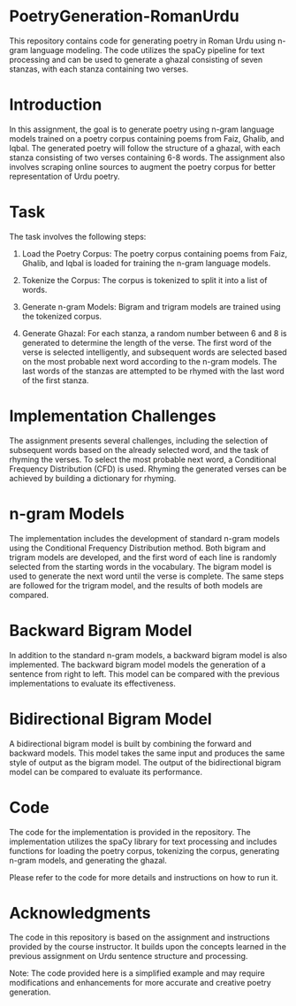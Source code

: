# PoetryGeneration-RomanUrdu
This repository contains code for generating poetry in Roman Urdu using n-gram language modeling. The code utilizes the spaCy pipeline for text processing and can be used to generate a ghazal consisting of seven stanzas, with each stanza containing two verses.

# Introduction
In this assignment, the goal is to generate poetry using n-gram language models trained on a poetry corpus containing poems from Faiz, Ghalib, and Iqbal. The generated poetry will follow the structure of a ghazal, with each stanza consisting of two verses containing 6-8 words. The assignment also involves scraping online sources to augment the poetry corpus for better representation of Urdu poetry.

# Task
The task involves the following steps:

1. Load the Poetry Corpus: The poetry corpus containing poems from Faiz, Ghalib, and Iqbal is loaded for training the n-gram language models.

2. Tokenize the Corpus: The corpus is tokenized to split it into a list of words.

3. Generate n-gram Models: Bigram and trigram models are trained using the tokenized corpus.

4. Generate Ghazal: For each stanza, a random number between 6 and 8 is generated to determine the length of the verse. The first word of the verse is selected intelligently, and subsequent words are selected based on the most probable next word according to the n-gram models. The last words of the stanzas are attempted to be rhymed with the last word of the first stanza.

# Implementation Challenges
The assignment presents several challenges, including the selection of subsequent words based on the already selected word, and the task of rhyming the verses. To select the most probable next word, a Conditional Frequency Distribution (CFD) is used. Rhyming the generated verses can be achieved by building a dictionary for rhyming.

# n-gram Models
The implementation includes the development of standard n-gram models using the Conditional Frequency Distribution method. Both bigram and trigram models are developed, and the first word of each line is randomly selected from the starting words in the vocabulary. The bigram model is used to generate the next word until the verse is complete. The same steps are followed for the trigram model, and the results of both models are compared.

# Backward Bigram Model
In addition to the standard n-gram models, a backward bigram model is also implemented. The backward bigram model models the generation of a sentence from right to left. This model can be compared with the previous implementations to evaluate its effectiveness.

# Bidirectional Bigram Model
A bidirectional bigram model is built by combining the forward and backward models. This model takes the same input and produces the same style of output as the bigram model. The output of the bidirectional bigram model can be compared to evaluate its performance.

# Code
The code for the implementation is provided in the repository. The implementation utilizes the spaCy library for text processing and includes functions for loading the poetry corpus, tokenizing the corpus, generating n-gram models, and generating the ghazal.

Please refer to the code for more details and instructions on how to run it.

# Acknowledgments
The code in this repository is based on the assignment and instructions provided by the course instructor. It builds upon the concepts learned in the previous assignment on Urdu sentence structure and processing.

Note: The code provided here is a simplified example and may require modifications and enhancements for more accurate and creative poetry generation.
